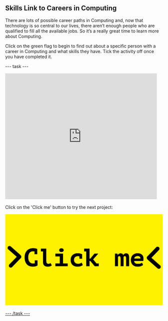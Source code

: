 ## Skills Link to Careers in Computing

There are lots of possible career paths in Computing and, now that technology is so central to our lives, there aren’t enough people who are qualified to fill all the available jobs. So it’s a really great time to learn more about Computing.

Click on the green flag to begin to find out about a specific person with a career in Computing and what skills they have. Tick the activity off once you have completed it.

--- task ---

 <iframe src="https://scratch.mit.edu/projects/325787038/embed" allowtransparency="true" width="485" height="402" frameborder="0" scrolling="no" allowfullscreen></iframe>

Click on the 'Click me' button to try the next project:

<a href="hhttps://codeclub.org/en/scratch1">
<img src="images/Clickme.png">

--- /task ---
